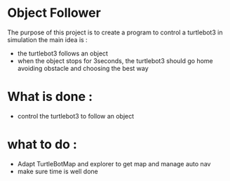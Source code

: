 # Object Follower
The purpose of this project is to create a program to control a turtlebot3 in simulation
the main idea is :
- the turtlebot3 follows an object
- when the object stops for 3seconds, the turtlebot3 should go home avoiding obstacle and choosing the best way

# What is done :
- control the turtlebot3 to follow an object

# what to do :
- Adapt TurtleBotMap and explorer to get map and manage auto nav
- make sure time is well done
